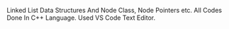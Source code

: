 Linked List Data Structures And Node Class, Node Pointers etc. 
All Codes Done In C++ Language. 
Used VS Code Text Editor. 
